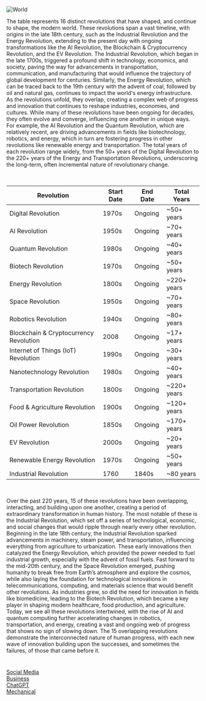 ![World](https://github.com/user-attachments/assets/1673b1b3-6063-4c79-8cbe-d93907a2bf6f)

The table represents 16 distinct revolutions that have shaped, and continue to shape, the modern world. These revolutions span a vast timeline, with origins in the late 18th century, such as the Industrial Revolution and the Energy Revolution, extending to the present day with ongoing transformations like the AI Revolution, the Blockchain & Cryptocurrency Revolution, and the EV Revolution. The Industrial Revolution, which began in the late 1700s, triggered a profound shift in technology, economics, and society, paving the way for advancements in transportation, communication, and manufacturing that would influence the trajectory of global development for centuries. Similarly, the Energy Revolution, which can be traced back to the 19th century with the advent of coal, followed by oil and natural gas, continues to impact the world's energy infrastructure. As the revolutions unfold, they overlap, creating a complex web of progress and innovation that continues to reshape industries, economies, and cultures. While many of these revolutions have been ongoing for decades, they often evolve and converge, influencing one another in unique ways. For example, the AI Revolution and the Quantum Revolution, which are relatively recent, are driving advancements in fields like biotechnology, robotics, and energy, which in turn are fostering progress in other revolutions like renewable energy and transportation. The total years of each revolution range widely, from the 50+ years of the Digital Revolution to the 220+ years of the Energy and Transportation Revolutions, underscoring the long-term, often incremental nature of revolutionary change.

<br>

| Revolution                              | Start Date | End Date      | Total Years |
|-----------------------------------------|------------|---------------|-------------|
| Digital Revolution                      | 1970s      | Ongoing       | ~50+ years  |
| AI Revolution                           | 1950s      | Ongoing       | ~70+ years  |
| Quantum Revolution                      | 1980s      | Ongoing       | ~40+ years  |
| Biotech Revolution                      | 1970s      | Ongoing       | ~50+ years  |
| Energy Revolution                       | 1800s      | Ongoing       | ~220+ years |
| Space Revolution                        | 1950s      | Ongoing       | ~70+ years  |
| Robotics Revolution                     | 1940s      | Ongoing       | ~80+ years  |
| Blockchain & Cryptocurrency Revolution  | 2008       | Ongoing       | ~17+ years  |
| Internet of Things (IoT) Revolution     | 1990s      | Ongoing       | ~30+ years  |
| Nanotechnology Revolution               | 1980s      | Ongoing       | ~40+ years  |
| Transportation Revolution               | 1800s      | Ongoing       | ~220+ years |
| Food & Agriculture Revolution           | 1900s      | Ongoing       | ~120+ years |
| Oil Power Revolution                    | 1850s      | Ongoing       | ~170+ years |
| EV Revolution                           | 2000s      | Ongoing       | ~20+ years  |
| Renewable Energy Revolution             | 1970s      | Ongoing       | ~50+ years  |
| Industrial Revolution                   | 1760       | 1840s         | ~80 years   |

<br>

Over the past 220 years, 15 of these revolutions have been overlapping, interacting, and building upon one another, creating a period of extraordinary transformation in human history. The most notable of these is the Industrial Revolution, which set off a series of technological, economic, and social changes that would ripple through nearly every other revolution. Beginning in the late 18th century, the Industrial Revolution sparked advancements in machinery, steam power, and transportation, influencing everything from agriculture to urbanization. These early innovations then catalyzed the Energy Revolution, which provided the power needed to fuel industrial growth, especially with the advent of fossil fuels. Fast forward to the mid-20th century, and the Space Revolution emerged, pushing humanity to break free from Earth’s atmosphere and explore the cosmos, while also laying the foundation for technological innovations in telecommunications, computing, and materials science that would benefit other revolutions. As industries grew, so did the need for innovation in fields like biomedicine, leading to the Biotech Revolution, which became a key player in shaping modern healthcare, food production, and agriculture. Today, we see all these revolutions intertwined, with the rise of AI and quantum computing further accelerating changes in robotics, transportation, and energy, creating a vast and ongoing web of progress that shows no sign of slowing down. The 15 overlapping revolutions demonstrate the interconnected nature of human progress, with each new wave of innovation building upon the successes, and sometimes the failures, of those that came before it.

#

[Social Media](https://github.com/sourceduty/Social_Media)
<br>
[Business](https://github.com/sourceduty/Business)
<br>
[ChatGPT](https://github.com/sourceduty/ChatGPT)
<br>
[Mechanical](https://github.com/sourceduty/Mechanical)
